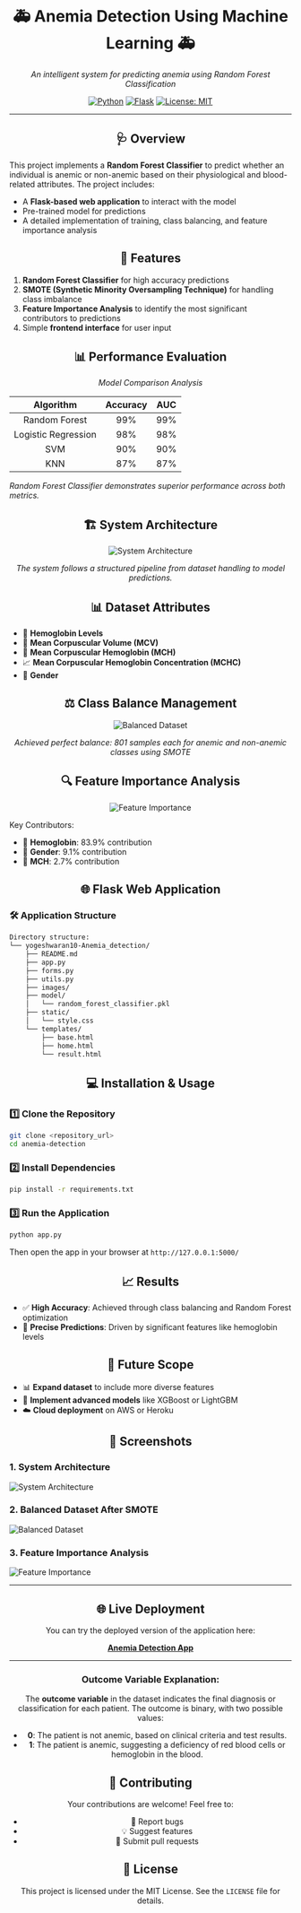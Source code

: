 <div align="center">

# 🚑 Anemia Detection Using Machine Learning 🚑

*An intelligent system for predicting anemia using Random Forest Classification*

[![Python](https://img.shields.io/badge/Python-3.7+-blue.svg)](https://www.python.org/downloads/)
[![Flask](https://img.shields.io/badge/Flask-2.0+-green.svg)](https://flask.palletsprojects.com/)
[![License: MIT](https://img.shields.io/badge/License-MIT-yellow.svg)](https://opensource.org/licenses/MIT)

</div>

---

<div align="center">

## 🩺 Overview
</div>

This project implements a **Random Forest Classifier** to predict whether an individual is anemic or non-anemic based on their physiological and blood-related attributes. The project includes:
- A **Flask-based web application** to interact with the model
- Pre-trained model for predictions
- A detailed implementation of training, class balancing, and feature importance analysis

<div align="center">

## 🚀 Features

</div>

1. **Random Forest Classifier** for high accuracy predictions
2. **SMOTE (Synthetic Minority Oversampling Technique)** for handling class imbalance
3. **Feature Importance Analysis** to identify the most significant contributors to predictions
4. Simple **frontend interface** for user input

<div align="center">

## 📊 Performance Evaluation

*Model Comparison Analysis*

</div>

<div align="center">

| Algorithm            | Accuracy | AUC |
|:-------------------:|:--------:|:---:|
| Random Forest       | 99%      | 99% |
| Logistic Regression | 98%      | 98% |
| SVM                 | 90%      | 90% |
| KNN                 | 87%      | 87% |

</div>

*Random Forest Classifier demonstrates superior performance across both metrics.*

<div align="center">

## 🏗️ System Architecture

![System Architecture](images/diagram-export-5-21-2024-4_49_14-PM.png)

*The system follows a structured pipeline from dataset handling to model predictions.*

## 📊 Dataset Attributes

</div>

- 💉 **Hemoglobin Levels**
- 🔬 **Mean Corpuscular Volume (MCV)**
- 🧪 **Mean Corpuscular Hemoglobin (MCH)**
- 📈 **Mean Corpuscular Hemoglobin Concentration (MCHC)**
- 👤 **Gender**

<div align="center">

## ⚖️ Class Balance Management

![Balanced Dataset](images/After_SMOTE.png)

*Achieved perfect balance: 801 samples each for anemic and non-anemic classes using SMOTE*

## 🔍 Feature Importance Analysis

![Feature Importance](images/Feature_importance.png)

</div>

Key Contributors:
- 🔴 **Hemoglobin**: 83.9% contribution
- 👥 **Gender**: 9.1% contribution
- 🧬 **MCH**: 2.7% contribution

<div align="center">

## 🌐 Flask Web Application

</div>

### 🛠️ Application Structure
```bash
Directory structure:
└── yogeshwaran10-Anemia_detection/
    ├── README.md
    ├── app.py
    ├── forms.py
    ├── utils.py
    ├── images/
    ├── model/
    │   └── random_forest_classifier.pkl
    ├── static/
    │   └── style.css
    └── templates/
        ├── base.html
        ├── home.html
        └── result.html
```

<div align="center">

## 💻 Installation & Usage

</div>

### 1️⃣ Clone the Repository
```bash
git clone <repository_url>
cd anemia-detection
```

### 2️⃣ Install Dependencies
```bash
pip install -r requirements.txt
```

### 3️⃣ Run the Application
```bash
python app.py
```

Then open the app in your browser at `http://127.0.0.1:5000/`

<div align="center">

## 📈 Results

</div>

- ✅ **High Accuracy**: Achieved through class balancing and Random Forest optimization
- 🎯 **Precise Predictions**: Driven by significant features like hemoglobin levels

<div align="center">

## 🔮 Future Scope

</div>

- 📊 **Expand dataset** to include more diverse features
- 🚀 **Implement advanced models** like XGBoost or LightGBM
- ☁️ **Cloud deployment** on AWS or Heroku

<div align="center">

## 📸 Screenshots

</div>

### 1. System Architecture
![System Architecture](images/diagram-export-5-21-2024-4_49_14-PM.png)

### 2. Balanced Dataset After SMOTE
![Balanced Dataset](images/After_SMOTE.png)

### 3. Feature Importance Analysis
![Feature Importance](images/Feature_importance.png)

---

<div align="center">

## 🌐 **Live Deployment**

You can try the deployed version of the application here:

[**Anemia Detection App**](https://anemia-detection-46ji.onrender.com)

---

### **Outcome Variable Explanation:**

The **outcome variable** in the dataset indicates the final diagnosis or classification for each patient. The outcome is binary, with two possible values:

- **0**: The patient is not anemic, based on clinical criteria and test results.
- **1**: The patient is anemic, suggesting a deficiency of red blood cells or hemoglobin in the blood.


## 🤝 Contributing

Your contributions are welcome! Feel free to:
- 🐛 Report bugs
- 💡 Suggest features
- 🔧 Submit pull requests

## 📜 License

This project is licensed under the MIT License. See the `LICENSE` file for details.

</div>
